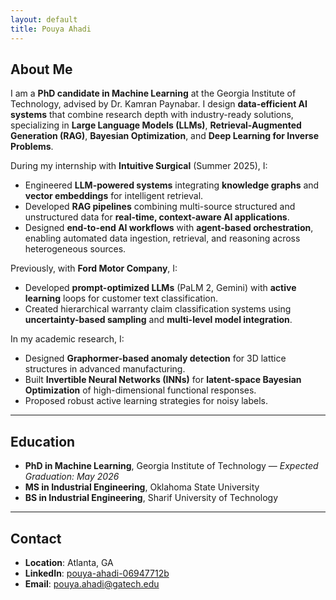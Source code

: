 ```yaml
---
layout: default
title: Pouya Ahadi
---
```


## About Me

I am a **PhD candidate in Machine Learning** at the Georgia Institute of Technology, advised by Dr. Kamran Paynabar. I design **data-efficient AI systems** that combine research depth with industry-ready solutions, specializing in **Large Language Models (LLMs)**, **Retrieval-Augmented Generation (RAG)**, **Bayesian Optimization**, and **Deep Learning for Inverse Problems**.  

During my internship with **Intuitive Surgical** (Summer 2025), I:  
- Engineered **LLM-powered systems** integrating **knowledge graphs** and **vector embeddings** for intelligent retrieval.  
- Developed **RAG pipelines** combining multi-source structured and unstructured data for **real-time, context-aware AI applications**.  
- Designed **end-to-end AI workflows** with **agent-based orchestration**, enabling automated data ingestion, retrieval, and reasoning across heterogeneous sources.  

Previously, with **Ford Motor Company**, I:  
- Developed **prompt-optimized LLMs** (PaLM 2, Gemini) with **active learning** loops for customer text classification.  
- Created hierarchical warranty claim classification systems using **uncertainty-based sampling** and **multi-level model integration**.  

In my academic research, I:  
- Designed **Graphormer-based anomaly detection** for 3D lattice structures in advanced manufacturing.  
- Built **Invertible Neural Networks (INNs)** for **latent-space Bayesian Optimization** of high-dimensional functional responses.  
- Proposed robust active learning strategies for noisy labels.  

---

## Education

- **PhD in Machine Learning**, Georgia Institute of Technology — *Expected Graduation: May 2026*  
- **MS in Industrial Engineering**, Oklahoma State University  
- **BS in Industrial Engineering**, Sharif University of Technology  

---

## Contact

- **Location**: Atlanta, GA  
- **LinkedIn**: [pouya-ahadi-06947712b](https://www.linkedin.com/in/pouya-ahadi-06947712b)  
- **Email**: pouya.ahadi@gatech.edu
